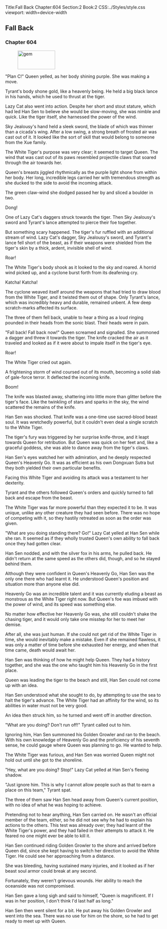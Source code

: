 Title:Fall Back 
Chapter:604 
Section:2 
Book:2 
CSS:../Styles/style.css 
viewport: width=device-width
  
## Fall Back
### Chapter 604
  
<figure>
	<img src="../Images/gem.gif" alt="gem" id="gem" width="120" height="60" />
</figure>
  

  
"Plan C!" Queen yelled, as her body shining purple. She was making a move.

Tyrant's body shone gold, like a heavenly being. He held a big black lance in his hands, which he used to thrust at the tiger.

Lazy Cat also went into action. Despite her short and stout stature, which had led Han Sen to believe she would be slow-moving, she was nimble and quick. Like the tiger itself, she harnessed the power of the wind.

Sky Jealousy's hand held a sleek sword, the blade of which was thinner than a cicada's wing. After a low swing, a strong breath of frosted air was cast out of it. It looked like the sort of skill that would belong to someone from the Xue family.

The White Tiger's purpose was very clear; it seemed to target Queen. The wind that was cast out of its paws resembled projectile claws that soared through the air towards her.

Queen's breasts jiggled rhythmically as the purple light shone from within her body. Her long, incredible legs carried her with tremendous strength as she ducked to the side to avoid the incoming attack.

The green claw-wind she dodged passed her by and sliced a boulder in two.

Dong!

One of Lazy Cat's daggers struck towards the tiger. Then Sky Jealousy's sword and Tyrant's lance attempted to pierce their foe together.

But something scary happened. The tiger's fur ruffled with an additional stream of wind. Lazy Cat's dagger, Sky Jealousy's sword, and Tyrant's lance fell short of the beast, as if their weapons were shielded from the tiger's skin by a thick, ardent, invisible shell of wind.

Roar!

The White Tiger's body shook as it looked to the sky and roared. A horrid wind picked up, and a cyclone burst forth from its deafening cry.

Katcha! Katcha!

The cyclone weaved itself around the weapons that had tried to draw blood from the White Tiger, and it twisted them out of shape. Only Tyrant's lance, which was incredibly heavy and durable, remained unbent. A few deep scratch-marks affected its surface.

The three of them fell back, unable to hear a thing as a loud ringing pounded in their heads from the sonic blast. Their heads were in pain.

"Fall back! Fall back now!" Queen screamed and signalled. She summoned a dagger and threw it towards the tiger. The knife cracked the air as it traveled and looked as if it were about to impale itself in the tiger's eye.

Roar!

The White Tiger cried out again.

A frightening storm of wind coursed out of its mouth, becoming a solid slab of gale-force terror. It deflected the incoming knife.

Boom!

The knife was blasted away, shattering into little more than glitter before the tiger's face. Like the twinkling of stars and sparks in the sky, the wind scattered the remains of the knife.

Han Sen was shocked. That knife was a one-time use sacred-blood beast soul. It was wretchedly powerful, but it couldn't even deal a single scratch to the White Tiger.

The tiger's fury was triggered by her surprise knife-throw, and it leapt towards Queen for retribution. But Queen was quick on her feet and, like a graceful goddess, she was able to dance away from the tiger's claws.

Han Sen's eyes watched her with admiration, and he deeply respected Queen's Heavenly Go. It was as efficient as his own Dongxuan Sutra but they both yielded their own particular benefits.

Facing this White Tiger and avoiding its attack was a testament to her dexterity.

Tyrant and the others followed Queen's orders and quickly turned to fall back and escape from the beast.

The White Tiger was far more powerful than they expected it to be. It was unique, unlike any other creature they had seen before. There was no hope of competing with it, so they hastily retreated as soon as the order was given.

"What are you doing standing there? Go!" Lazy Cat yelled at Han Sen while she ran. It seemed as if they wholly trusted Queen's own ability to fall back once they had gotten clear.

Han Sen nodded, and with the silver fox in his arms, he pulled back. He didn't return at the same speed as the others did, though, and so he stayed behind them.

Although they were confident in Queen's Heavenly Go, Han Sen was the only one there who had learnt it. He understood Queen's position and situation more than anyone else did.

Heavenly Go was an incredible talent and it was currently eluding a beast as monstrous as the White Tiger right now. But Queen's foe was imbued with the power of wind, and its speed was something else.

No matter how effective her Heavenly Go was, she still couldn't shake the chasing tiger, and it would only take one misstep for her to meet her demise.

After all, she was just human. If she could not get rid of the White Tiger in time, she would inevitably make a mistake. Even if she remained flawless, it was only a matter of time before she exhausted her energy, and when that time came, death would await her.

Han Sen was thinking of how he might help Queen. They had a history together, and she was the one who taught him his Heavenly Go in the first place.

Queen was leading the tiger to the beach and still, Han Sen could not come up with an idea.

Han Sen understood what she sought to do, by attempting to use the sea to halt the tiger's advance. The White Tiger had an affinity for the wind, so its abilities in water must not be very good.

An idea then struck him, so he turned and went off in another direction.

"What are you doing? Don't run off!" Tyrant called out to him.

Ignoring him, Han Sen summoned his Golden Growler and ran to the beach. With his own knowledge of Heavenly Go and the proficiency of his seventh sense, he could gauge where Queen was planning to go. He wanted to help.

The White Tiger was furious, and Han Sen was worried Queen might not hold out until she got to the shoreline.

"Hey, what are you doing? Stop!" Lazy Cat yelled at Han Sen's fleeing shadow.

"Just ignore him. This is why I cannot allow people such as that to earn a place on this team," Tyrant spat.

The three of them saw Han Sen head away from Queen's current position, with no idea of what he was hoping to achieve.

Pretending not to hear anything, Han Sen carried on. He wasn't an official member of the team, either, so he did not see why he had to explain his actions to the others. This test was already over; they had learnt of the White Tiger's power, and they had failed in their attempts to attack it. He feared no one might ever be able to kill it.

Han Sen continued riding Golden Growler to the shore and arrived before Queen did, since she kept having to switch her direction to avoid the White Tiger. He could see her approaching from a distance.

She was bleeding, having sustained many injuries, and it looked as if her beast soul armor could break at any second.

Fortunately, they weren't grievous wounds. Her ability to reach the oceanside was not compromised.

Han Sen gave a long sigh and said to himself, "Queen is magnificent. If I was in her position, I don't think I'd last half as long."

Han Sen then went silent for a bit. He put away his Golden Growler and went into the sea. There was no use for him on the shore, so he had to get ready to meet up with Queen.